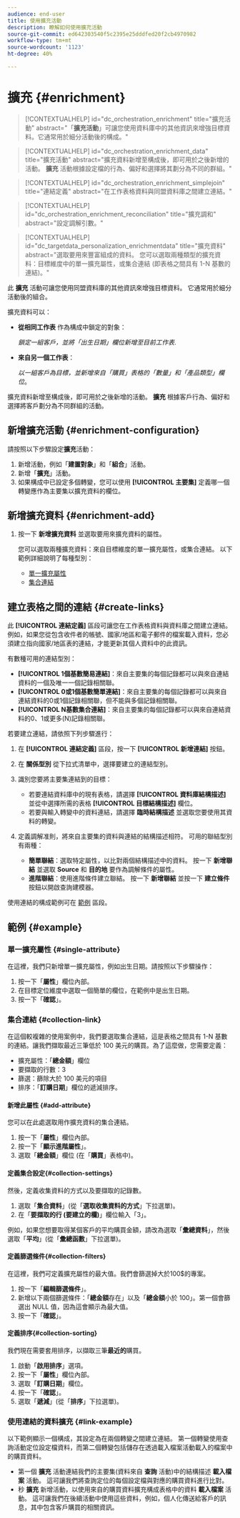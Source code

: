 ```yaml
---
audience: end-user
title: 使用擴充活動
description: 瞭解如何使用擴充活動
source-git-commit: ed642303540f5c2395e25dddfed20f2cb4970982
workflow-type: tm+mt
source-wordcount: '1123'
ht-degree: 40%

---
```


# 擴充 {#enrichment}

>[!CONTEXTUALHELP]
>id="dc_orchestration_enrichment"
>title="擴充活動"
>abstract="「**擴充活動**」可讓您使用資料庫中的其他資訊來增強目標資料。它通常用於細分活動後的構成。"

>[!CONTEXTUALHELP]
>id="dc_orchestration_enrichment_data"
>title="擴充活動"
>abstract="擴充資料新增至構成後，即可用於之後新增的活動。 **擴充** 活動根據設定檔的行為、偏好和選擇將其劃分為不同的群組。"

>[!CONTEXTUALHELP]
>id="dc_orchestration_enrichment_simplejoin"
>title="連結定義"
>abstract="在工作表格資料與同盟資料庫之間建立連結。"

>[!CONTEXTUALHELP]
>id="dc_orchestration_enrichment_reconciliation"
>title="擴充調和"
>abstract="設定調解引數。"

>[!CONTEXTUALHELP]
>id="dc_targetdata_personalization_enrichmentdata"
>title="擴充資料"
>abstract="選取要用來豐富組成的資料。 您可以選取兩種類型的擴充資料：目標維度中的單一擴充屬性，或集合連結 (即表格之間具有 1-N 基數的連結)。"

此 **擴充** 活動可讓您使用同盟資料庫的其他資訊來增強目標資料。 它通常用於細分活動後的組合。

擴充資料可以：

* **從相同工作表** 作為構成中鎖定的對象：

  *鎖定一組客戶，並將「出生日期」欄位新增至目前工作表*.

* **來自另一個工作表**：

  *以一組客戶為目標，並新增來自「購買」表格的「數量」和「產品類型」欄位*。

擴充資料新增至構成後，即可用於之後新增的活動。 **擴充** 根據客戶行為、偏好和選擇將客戶劃分為不同群組的活動。

<!--For instance, you can add to the working table information related to customers' purchases and use this data to personalize emails with their latest purchase or the amount spent on these purchases.-->

## 新增擴充活動 {#enrichment-configuration}

請按照以下步驟設定&#x200B;**擴充**&#x200B;活動：

1. 新增活動，例如「**建置對象**」和「**組合**」活動。
1. 新增「**擴充**」活動。
1. 如果構成中已設定多個轉變，您可以使用 **[!UICONTROL 主要集]** 定義哪一個轉變應作為主要集以擴充資料的欄位。

## 新增擴充資料 {#enrichment-add}

1. 按一下 **新增擴充資料** 並選取要用來擴充資料的屬性。

   您可以選取兩種擴充資料：來自目標維度的單一擴充屬性，或集合連結。 以下範例詳細說明了每種型別：

   * [單一擴充屬性](#single-attribute)
   * [集合連結](#collection-link)

<!--
>[!NOTE]
>
>The **Edit expression button** in the attribute selection screen allows you to build advanced expressions to select the attribute. [Learn how to work with the expression editor](../../query/expression-editor.md)-->

## 建立表格之間的連結 {#create-links}

此 **[!UICONTROL 連結定義]** 區段可讓您在工作表格資料與資料庫之間建立連結。 例如，如果您從包含收件者的帳號、國家/地區和電子郵件的檔案載入資料，您必須建立指向國家/地區表的連結，才能更新其個人資料中的此資訊。

有數種可用的連結型別：

* **[!UICONTROL 1個基數簡易連結]**：來自主要集的每個記錄都可以與來自連結資料的一個及唯一一個記錄相關聯。
* **[!UICONTROL 0或1個基數簡單連結]**：來自主要集的每個記錄都可以與來自連結資料的0或1個記錄相關聯，但不能與多個記錄相關聯。
* **[!UICONTROL N基數集合連結]**：來自主要集的每個記錄都可以與來自連結資料的0、1或更多(N)記錄相關聯。

若要建立連結，請依照下列步驟進行：

1. 在 **[!UICONTROL 連結定義]** 區段，按一下 **[!UICONTROL 新增連結]** 按鈕。

1. 在 **關係型別** 從下拉式清單中，選擇要建立的連結型別。

1. 識別您要將主要集連結到的目標：

   * 若要連結資料庫中的現有表格，請選擇 **[!UICONTROL 資料庫結構描述]** 並從中選擇所需的表格 **[!UICONTROL 目標結構描述]** 欄位。
   * 若要與輸入轉變中的資料連結，請選擇 **臨時結構描述** 並選取您要使用其資料的轉變。

1. 定義調解准則，將來自主要集的資料與連結的結構描述相符。 可用的聯結型別有兩種：

   * **簡單聯結**：選取特定屬性，以比對兩個結構描述中的資料。 按一下 **新增聯結** 並選取 **Source** 和 **目的地** 要作為調解條件的屬性。
   * **進階聯結**：使用進階條件建立聯結。 按一下 **新增聯結** 並按一下 **建立條件** 按鈕以開啟查詢建模器。

使用連結的構成範例可在 [範例](#link-example) 區段。

## 範例 {#example}

### 單一擴充屬性 {#single-attribute}

在這裡，我們只新增單一擴充屬性，例如出生日期。請按照以下步驟操作：

1. 按一下「**屬性**」欄位內部。
1. 在目標定位維度中選取一個簡單的欄位，在範例中是出生日期。
1. 按一下「**確認**」。

### 集合連結 {#collection-link}

在這個較複雜的使用案例中，我們要選取集合連結，這是表格之間具有 1-N 基數的連結。讓我們擷取最近三筆低於 100 美元的購買。為了這麼做，您需要定義：

* 擴充屬性：「**總金額**」欄位
* 要擷取的行數：3
* 篩選：篩除大於 100 美元的項目
* 排序：「**訂購日期**」欄位的遞減排序。

#### 新增此屬性 {#add-attribute}

您可以在此處選取用作擴充資料的集合連結。

1. 按一下「**屬性**」欄位內部。
1. 按一下「**顯示進階屬性**」。
1. 選取「**總金額**」欄位 (在「**購買**」表格中)。

#### 定義集合設定{#collection-settings}

然後，定義收集資料的方式以及要擷取的記錄數。

1. 選取「**集合資料**」(從「**選取收集資料的方式**」下拉選單)。
1. 在「**要擷取的行 (要建立的欄)**」欄位輸入「3」。

例如，如果您想要取得某個客戶的平均購買金額，請改為選取「**彙總資料**」，然後選取「**平均**」(從「**彙總函數**」下拉選單)。

#### 定義篩選條件{#collection-filters}

在這裡，我們可定義擴充屬性的最大值。我們會篩選掉大於100$的專案。 <!--[Learn how to work with the query modeler](../../query/query-modeler-overview.md)-->

1. 按一下「**編輯篩選條件**」。
1. 新增以下兩個篩選條件：「**總金額**&#x200B;存在」以及「**總金額**&#x200B;小於 100」。第一個會篩選出 NULL 值，因為這會顯示為最大值。
1. 按一下「**確認**」。

#### 定義排序{#collection-sorting}

我們現在需要套用排序，以擷取三筆&#x200B;**最近的**&#x200B;購買。

1. 啟動「**啟用排序**」選項。
1. 按一下「**屬性**」欄位內部。
1. 選取「**訂購日期**」欄位。
1. 按一下「**確認**」。
1. 選取「**遞減**」(從「**排序**」下拉選單)。


### 使用連結的資料擴充 {#link-example}

以下範例顯示一個構成，其設定為在兩個轉變之間建立連結。 第一個轉變使用查詢活動定位設定檔資料，而第二個轉變包括儲存在透過載入檔案活動載入的檔案中的購買資料。

* 第一個 **擴充** 活動連結我們的主要集(資料來自 **查詢** 活動)中的結構描述 **載入檔案** 活動。 這可讓我們將查詢定位的每個設定檔與對應的購買資料進行比對。
* 秒 **擴充** 新增活動，以使用來自的購買資料擴充構成表格中的資料 **載入檔案** 活動。 這可讓我們在後續活動中使用這些資料，例如，個人化傳送給客戶的訊息，其中包含客戶購買的相關資訊。





<!--

Add other fields
use it in delivery


cardinality between the tables (1-N)
1. select attribute to use as enrichment data

    display advanced fields option
    i button

    note: attributes from the target dimension

1. Select how the data is collected
1. number of records to retrieve if want to retrieve a collection of multiple records
1. Apply filters and build rule

    select an existing filter
    save the filter for reuse
    view results of the filter visually or in code view

1. sort records using an attribute

leverage enrichment data in campaign

where we can use the enrichment data: personalize email, other use cases?

## Example

-->

